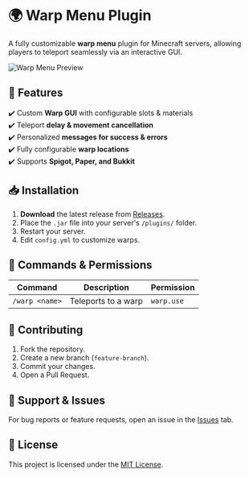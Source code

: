 # 🌍 Warp Menu Plugin  
A fully customizable **warp menu** plugin for Minecraft servers, allowing players to teleport seamlessly via an interactive GUI.  

![Warp Menu Preview](https://github.com/user-attachments/assets/bdee8e96-2b08-43e9-88cd-8f8bae595b82)

## 🚀 Features  
✔️ Custom **Warp GUI** with configurable slots & materials  
✔️ Teleport **delay & movement cancellation**  
✔️ Personalized **messages for success & errors**  
✔️ Fully configurable **warp locations**  
✔️ Supports **Spigot, Paper, and Bukkit**  

## 📥 Installation  
1. **Download** the latest release from [Releases](https://github.com/LiteWarpGUI/releases).  
2. Place the `.jar` file into your server's `/plugins/` folder.  
3. Restart your server.  
4. Edit `config.yml` to customize warps.  

## 📜 Commands & Permissions  
| Command | Description | Permission |  
|---------|-------------|-------------|  
| `/warp <name>` | Teleports to a warp | `warp.use` |  

## 🤝 Contributing  
1. Fork the repository.  
2. Create a new branch (`feature-branch`).  
3. Commit your changes.  
4. Open a Pull Request.  

## 📌 Support & Issues  
For bug reports or feature requests, open an issue in the [Issues](https://github.com/LiteWarpGUI/issues) tab.  

## 📜 License  
This project is licensed under the [MIT License](LICENSE).  
